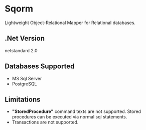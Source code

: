 # Sqorm
Lightweight Object-Relational Mapper for Relational databases.

## .Net Version
netstandard 2.0

## Databases Supported
* MS Sql Server
* PostgreSQL

## Limitations
* **"StoredProcedure"** command texts are not supported. Stored procedures can be executed via normal sql statements.
* Transactions are not supported.
